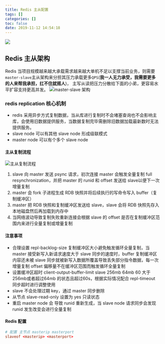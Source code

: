 ```yaml
---
title: Redis 主从配置
tags: []
categories: []
toc: false
date: 2019-11-12 14:54:18
---
```


![](/images/redis.jpg)


## Redis 主从架构
Redis 当项目规模越来越大承载需求越来越大单机不足以支撑当前业务，则需要`master-slave`主从架构来分担其压力承载更多`QPS`(__我一人无力承受，我需要更多的人来帮我承担，扛不住就摇人__)， 主写从读把压力分散给下面的小弟，更容易水平扩容支持更高并发。
![master-slave 架构](/images/redis-master-slave.png)

### redis replication 核心机制
- redis 采用异步方式复制数据，当从库进行复制时不会堵塞查询也不会影响主库，会使用旧数据提供服务，当数据复制完毕需删除旧数据加载最新数时无法提供服务。
- slave node 可以有其他 slave node 形成级联模式
- master node 可以有个多个 slave node

#### 主从复制流程
![主从复制流程](/images/redis-master-slave-replication.png)

1. slave 向 master 发送 psync 请求，初次连接 master 会触发全量复制 full resynchronization，并把 master 的 runid 和 offset 发送给 slave以便下一次增量复制
2. master 会 fork 子进程生成 RDB 快照并将后续执行的写命令写入 buffer（复制缓冲区）
3. master 把 RDB 快照和复制缓冲区发送给 slave，slave 会将 RDB 快照先存入本地磁盘然后再加载到内存中
4. 当网络波动导致复制失败重新连接会根据 slave 的 offset 是否在复制缓冲区范围内来进行全量复制或增量复制

#### 注意事项
- 合理设置 repl-backlog-size 复制缓冲区大小避免触发循环全量复制，当 master 接受新写入新请求速度大于 slave 同步的速度时，buffer 复制缓冲区内容还未被 slave 同步就被新写入数据所覆盖导致丢失部分指令数据，每一次增量复制 offset 偏移量不在缓冲区范围而触发循环全量复制
- 设置缓冲区超时 client-output-buffer-limit slave 256mb 64mb 60 大于256mb或者超过64mb 的状态且超过60s，根据实际情况配合 repl-timeout 同步超时进行调整使用
- slave 不会处理过期 key，通过 master 同步删除
- 从节点 slave-read-only 设置为 yes 只读状态
- 重启 master node 会 导致 runid 重新生成，当 slave node 请求同步会发现 runid 发生改变会进行全量复制 

#### Redis 配置
``` conf
# 配置 主节点 masterip masterport
slaveof <masterip> <masterport>
```


